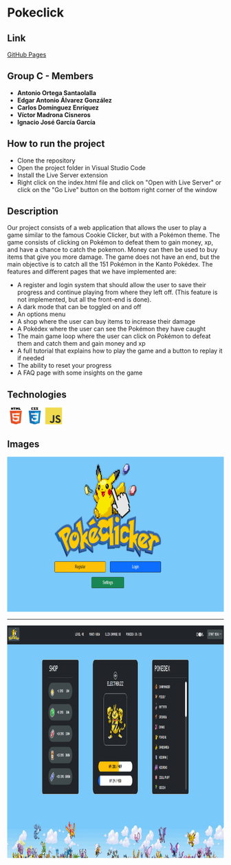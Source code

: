 # Pokeclick
## Link
[GitHub Pages](https://pokuma.github.io/pokeclick/)

## Group C - Members
* **Antonio Ortega Santaolalla**<br>
* **Edgar Antonio Álvarez González**<br>
* **Carlos Domínguez Enríquez**<br>
* **Víctor Madrona Cisneros**<br>
* **Ignacio José García García**<br>

## How to run the project
* Clone the repository
* Open the project folder in Visual Studio Code
* Install the Live Server extension
* Right click on the index.html file and click on "Open with Live Server" or click on the "Go Live" button on the bottom right corner of the window

## Description
Our project consists of a web application that allows the user to play a game similar to the famous Cookie Clicker, but with a Pokémon theme. The game consists of clicking on Pokémon to defeat them to gain money, xp, and have a chance to catch the pokemon. Money can then be used to buy items that give you more damage. The game does not have an end, but the main objective is to catch all the 151 Pokémon in the Kanto Pokédex.
The features and different pages that we have implemented are:
* A register and login system that should allow the user to save their progress and continue playing from where they left off. (This feature is not implemented, but all the front-end is done).
* A dark mode that can be toggled on and off
* An options menu
* A shop where the user can buy items to increase their damage
* A Pokédex where the user can see the Pokémon they have caught
* The main game loop where the user can click on Pokémon to defeat them and catch them and gain money and xp
* A full tutorial that explains how to play the game and a button to replay it if needed
* The ability to reset your progress
* A FAQ page with some insights on the game

## Technologies
<p>
<img src="https://raw.githubusercontent.com/devicons/devicon/master/icons/html5/html5-original-wordmark.svg" alt= “html” width="40" height="40">
<img src="https://raw.githubusercontent.com/devicons/devicon/master/icons/css3/css3-original-wordmark.svg" alt= “css” width="40" height="40">
<img src="https://raw.githubusercontent.com/devicons/devicon/master/icons/javascript/javascript-original.svg" alt= “javascript” width="40" height="40">
</p>

## Images
<img src="/assets/images/readmeimg/index.PNG" alt="index page" width="640" height="360">
<hr>
<img src="/assets/images/readmeimg/game.PNG" alt="game page" width="1080" height="540">
